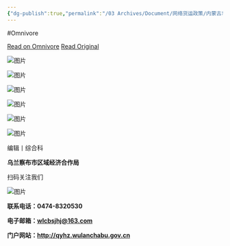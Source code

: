 ```yaml
---
{"dg-publish":true,"permalink":"/03 Archives/Document/网络货运政策/内蒙古乌兰察布市2022年12月/"}
---
```



#Omnivore

[Read on Omnivore](https://omnivore.app/me/2022-59-18acf0f3fbe)
[Read Original](https://mp.weixin.qq.com/s/KTqFR6G1F-LgivRywOfZhQ)

![图片](https://proxy-prod.omnivore-image-cache.app/0x0,sJz6sX7j63gz68XvMSws91Ehr2uheJyxByM5p7MIcZKc/https://mmbiz.qpic.cn/mmbiz_png/UJQfSpdac2kuZEWc1u7XQ0Fw9uKGrczD850JVlywgrXjibjjFyfOeW5BonMzibz5lVmzvQrsWCIcniczYNyOp8loA/640?wx_fmt=png)

![图片](https://proxy-prod.omnivore-image-cache.app/0x0,sfkMI0vSeWce2Tn29y-LuUYYaZC6_5B5M5c9TyTZodjg/https://mmbiz.qpic.cn/mmbiz_png/UJQfSpdac2kuZEWc1u7XQ0Fw9uKGrczDLNDicuVm4MrsmHDSez4FJ94n48mE4q0cPzaxtWbygBu5TDftVIibMmGA/640?wx_fmt=png)

![图片](https://proxy-prod.omnivore-image-cache.app/0x0,soIg3SRAzyyqgLrjxALSlARp2NSCHkCDMl8qRTXltsS4/https://mmbiz.qpic.cn/mmbiz_png/UJQfSpdac2kuZEWc1u7XQ0Fw9uKGrczDianyOQgxho4pP2006Bzjzz6dbGyiaTyoLBABib7lM4wCFV3P0v4kiaGzXg/640?wx_fmt=png)

![图片](https://proxy-prod.omnivore-image-cache.app/0x0,s655ImRLRxCQCAi6wNdqWDT4h_BKxo5eOX898dXa-ueo/https://mmbiz.qpic.cn/mmbiz_png/UJQfSpdac2kuZEWc1u7XQ0Fw9uKGrczDgOnWRwzANovEP7icPHjR5x4AoibpQOHDTTz7l6lEFiaqWI9J7BdZCicTeg/640?wx_fmt=png)

![图片](https://proxy-prod.omnivore-image-cache.app/0x0,s3alNSMoM8IsM-muwr27drwSOlTEUV3Xj1m4hJ6rng48/https://mmbiz.qpic.cn/mmbiz_png/UJQfSpdac2kuZEWc1u7XQ0Fw9uKGrczDbC0JmOOQH9IuenJcqsUAkhw1pxyMZCyOfVia5jRMialoibvJ3OhDMLVyg/640?wx_fmt=png)

![图片](https://proxy-prod.omnivore-image-cache.app/0x0,sBzfqP8D7z3Vast3m2azA8tdVe54yPKtqLSCuRSmhCgo/https://mmbiz.qpic.cn/mmbiz_png/UJQfSpdac2kuZEWc1u7XQ0Fw9uKGrczDs1hvhTu4WN24bd3ric6JLjwH7yr6aSdYibX6KdficANsk5Imr5j8ia06UA/640?wx_fmt=png)

编辑丨综合科

**乌兰察布市区域经济合作局**

扫码关注我们

![图片](https://proxy-prod.omnivore-image-cache.app/0x0,s6Bw-Wtl8sLcWkodef0LpI87iTvp4igkC_n_9REZ_UTg/https://mmbiz.qpic.cn/mmbiz_jpg/UJQfSpdac2lGsuz6QwPj8HIBx163q3uDbwX7KkoQ9uFydp1XR1xxhHqxqCCzCbMty0YhEqmZT4W9wdXMlpjbBQ/640?wx_fmt=jpeg&wxfrom=5&wx_lazy=1&wx_co=1 "undefined")

 **联系电话：0474-8320530**

 **电子邮箱：wlcbsjhj@163.com**

 **门户网站：http://qyhz.wulanchabu.gov.cn**

